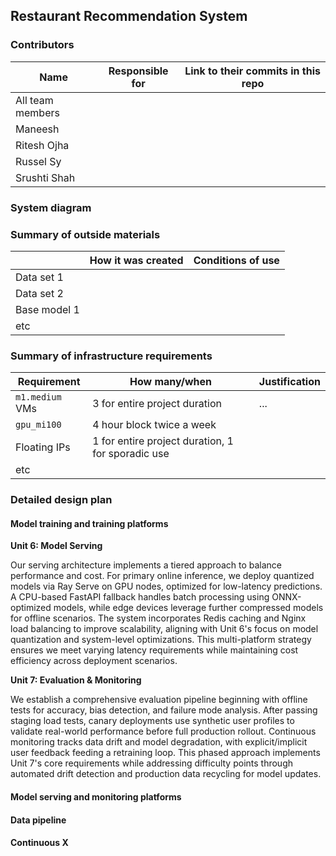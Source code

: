 
## Restaurant Recommendation System

<!-- 
Discuss: Value proposition: Your will propose a machine learning system that can be 
used in an existing business or service. (You should not propose a system in which 
a new business or service would be developed around the machine learning system.) 
Describe the value proposition for the machine learning system. What’s the (non-ML) 
status quo used in the business or service? What business metric are you going to be 
judged on? (Note that the “service” does not have to be for general users; you can 
propose a system for a science problem, for example.)
-->

### Contributors

<!-- Table of contributors and their roles. 
First row: define responsibilities that are shared by the team. 
Then, each row after that is: name of contributor, their role, and in the third column, 
you will link to their contributions. If your project involves multiple repos, you will 
link to their contributions in all repos here. -->

| Name                            | Responsible for | Link to their commits in this repo |
|---------------------------------|-----------------|------------------------------------|
| All team members                |                 |                                    |
| Maneesh                         |                 |                                    |
| Ritesh Ojha                     |                 |                                    |
| Russel Sy                       |                 |                                    |
| Srushti Shah                    |                 |                                    |



### System diagram

<!-- Overall digram of system. Doesn't need polish, does need to show all the pieces. 
Must include: all the hardware, all the containers/software platforms, all the models, 
all the data. -->

### Summary of outside materials

<!-- In a table, a row for each dataset, foundation model. 
Name of data/model, conditions under which it was created (ideally with links/references), 
conditions under which it may be used. -->

|              | How it was created | Conditions of use |
|--------------|--------------------|-------------------|
| Data set 1   |                    |                   |
| Data set 2   |                    |                   |
| Base model 1 |                    |                   |
| etc          |                    |                   |


### Summary of infrastructure requirements

<!-- Itemize all your anticipated requirements: What (`m1.medium` VM, `gpu_mi100`), 
how much/when, justification. Include compute, floating IPs, persistent storage. 
The table below shows an example, it is not a recommendation. -->

| Requirement     | How many/when                                     | Justification |
|-----------------|---------------------------------------------------|---------------|
| `m1.medium` VMs | 3 for entire project duration                     | ...           |
| `gpu_mi100`     | 4 hour block twice a week                         |               |
| Floating IPs    | 1 for entire project duration, 1 for sporadic use |               |
| etc             |                                                   |               |

### Detailed design plan

<!-- In each section, you should describe (1) your strategy, (2) the relevant parts of the 
diagram, (3) justification for your strategy, (4) relate back to lecture material, 
(5) include specific numbers. -->

#### Model training and training platforms

**Unit 6: Model Serving**

Our serving architecture implements a tiered approach to balance performance and cost. For primary online inference, we deploy quantized models via Ray Serve on GPU nodes, optimized for low-latency predictions. A CPU-based FastAPI fallback handles batch processing using ONNX-optimized models, while edge devices leverage further compressed models for offline scenarios. The system incorporates Redis caching and Nginx load balancing to improve scalability, aligning with Unit 6's focus on model quantization and system-level optimizations. This multi-platform strategy ensures we meet varying latency requirements while maintaining cost efficiency across deployment scenarios.

**Unit 7: Evaluation & Monitoring**

We establish a comprehensive evaluation pipeline beginning with offline tests for accuracy, bias detection, and failure mode analysis. After passing staging load tests, canary deployments use synthetic user profiles to validate real-world performance before full production rollout. Continuous monitoring tracks data drift and model degradation, with explicit/implicit user feedback feeding a retraining loop. This phased approach implements Unit 7's core requirements while addressing difficulty points through automated drift detection and production data recycling for model updates.

<!-- Make sure to clarify how you will satisfy the Unit 4 and Unit 5 requirements, 
and which optional "difficulty" points you are attempting. -->

#### Model serving and monitoring platforms


<!-- Make sure to clarify how you will satisfy the Unit 6 and Unit 7 requirements, 
and which optional "difficulty" points you are attempting. -->

#### Data pipeline

<!-- Make sure to clarify how you will satisfy the Unit 8 requirements,  and which 
optional "difficulty" points you are attempting. -->

#### Continuous X

<!-- Make sure to clarify how you will satisfy the Unit 3 requirements,  and which 
optional "difficulty" points you are attempting. -->


